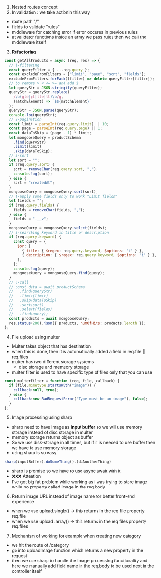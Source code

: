 1. Nested routes concept
2. In validation : we take actionin this way

- route path "/"
- fields to validate "rules"
- middleware for catching error if error occures in previous rules
- at validator functions inside an array we pass rules then we call the middleware itself

3. **Refactoring**

```js
const getAllProducts = async (req, res) => {
  // 1-filtering
  const queryFilter = { ...req.query };
  const excludeFromFilters = ["limit", "page", "sort", "fields"];
  excludeFromFilters.forEach((filter) => delete queryFilter[filter]);
  // to remove > < <= >= and add $
  let queryStr = JSON.stringify(queryFilter);
  queryStr = queryStr.replace(
    /\b(gte|gt|lte|lt)\b/g,
    (matchElement) => `$${matchElement}`
  );
  queryStr = JSON.parse(queryStr);
  console.log(queryStr);
  // 2-pagination
  const limit = parseInt(req.query.limit) || 10;
  const page = parseInt(req.query.page) || 1;
  const dataToSkip = (page - 1) * limit;
  let mongooseQuery = productSchema
    .find(queryStr)
    .limit(limit)
    .skip(dataToSkip);
  // 3-sort
  let sort = "";
  if (req.query.sort) {
    sort = removeChar(req.query.sort, ",");
    console.log(sort);
  } else {
    sort = "createdAt";
  }
  mongooseQuery = mongooseQuery.sort(sort);
  // 4-apply some fields only to work "Limit fields"
  let fields = "";
  if (req.query.fields) {
    fields = removeChar(fields, ",");
  } else {
    fields = "-__v";
  }
  mongooseQuery = mongooseQuery.select(fields);
  // 5-searching keyword in title or description
  if (req.query.keyword) {
    const query = {
      $or: [
        { title: { $regex: req.query.keyword, $options: "i" } },
        { description: { $regex: req.query.keyword, $options: "i" } },
      ],
    };
    console.log(query);
    mongooseQuery = mongooseQuery.find(query);
  }
  // 6-call
  // const data = await productSchema
  //   .find(queryStr)
  //   .limit(limit)
  //   .skip(dataToSkip)
  //   .sort(sort)
  //   .select(fields)
  //   .find(query);
  const products = await mongooseQuery;
  res.status(200).json({ products, numOfHits: products.length });
};
```

4. File upload using multer

- Multer takes object that has destination
- when this is done, then it is automatically added a field in req.file || req.files
- multer has two different storage systems
  - disc storage and memeory storage
- multer filter is used to have specific type of files only that you can use

```js
const multerFilter = function (req, file, callback) {
  if (file.mimetype.startsWith("image")) {
    callback(null, true);
  } else {
    callback(new BadRequestError("Type must be an image"), false);
  }
};
```

5. Image processing using sharp

- sharp need to have image as **input buffer** so we will use memory storage instead of disc storage in multer
- memory storage returns object as buffer
- So we use disk-storage in all times, but if it is needed to use buffer then we have to use memory storage
- using sharp is so easy

```js
sharp(inputBuffer).doSomeThing().(doAnotherThing)
```

- sharp is promise so we have to use async await with it
- ❌❌❌ Attention
- I've got big fat problem while working as i was trying to store image while no property called image in the req.body

6. Return image URL instead of image name for better front-end experience

- when we use upload.single() -> this returns in the req file property req.file
- when we use upload .array() -> this returns in the req files property req.files

7. Mechanism of working
   for example when creating new category

- we hit the route of /category
- go into uploadImage function which returns a new property in the request
- then we use sharp to handle the image processing functionality and here we manually add field name in the req.body to be used next in the controller itself
